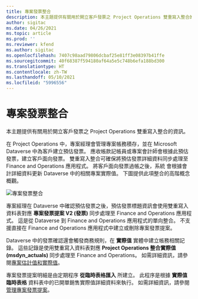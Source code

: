 ```yaml
---
title: 專案發票整合
description: 本主題提供有關用於開立客戶發票之 Project Operations 雙重寫入整合的資訊。
author: sigitac
ms.date: 04/26/2021
ms.topic: article
ms.prod: ''
ms.reviewer: kfend
ms.author: sigitac
ms.openlocfilehash: 7407c98aad79806dcbaf25e81ff3e08397b41ffe
ms.sourcegitcommit: 40f68387f594180af64a5e5c748b6efa188bd300
ms.translationtype: HT
ms.contentlocale: zh-TW
ms.lasthandoff: 05/10/2021
ms.locfileid: "5996556"
---
```

# <a name="project-invoice-integration"></a>專案發票整合

本主題提供有關用於開立客戶發票之 Project Operations 雙重寫入整合的資訊。

在 Project Operations 中，專案經理會管理專案帳務積存，並在 Microsoft Dataverse 中為客戶建立預估發票。 應收帳款記帳員或專案會計師會根據此預估發票，建立客戶面向發票。 雙重寫入整合可確保將預估發票詳細資料同步處理至 Finance and Operations 應用程式。 將客戶面向發票過帳之後，系統 會根據會計詳細資料更新 Dataverse 中的相關專案實際值。 下圖提供此項整合的高階概念概觀。

   ![專案發票整合](./media/DW5Invoicing.png)

專案經理在 Dataverse 中確認預估發票之後，預估發票標題資訊會使用雙重寫入資料表對應 **專案發票提案 V2 (發票)** 同步處理至 Finance and Operations 應用程式。 這是從 Dataverse 到 Finance and Operations 應用程式的單向整合。 不支援直接在 Finance and Operations 應用程式中建立或刪除專案發票提案。

Dataverse 中的發票確認還會觸發商務規則，在 **實際值** 實體中建立帳務相關記錄。 這些記錄是使用雙重寫入資料表對應 **Project Operations 整合實際值 (msdyn\_actuals)** 同步處理至 Finance and Operations。 如需詳細資訊，請參閱[專案估計值和實際值](resource-dual-write-estimates-actuals.md)。 

專案發票提案明細是由定期程序 **從臨時表格匯入** 所建立。 此程序是根據 **實際值臨時表格** 資料表中的已開單銷售實際值詳細資料來執行。 如需詳細資訊，請參閱[管理專案發票提案](../invoicing/format-update-project-invoice-proposals.md#create-project-invoice-proposals)。 
